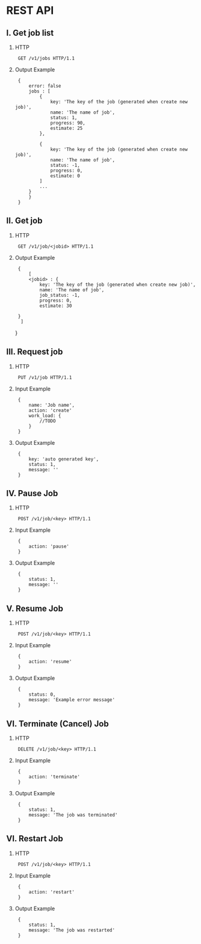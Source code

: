 # REST API


## I. Get job list

1. HTTP

		GET /v1/jobs HTTP/1.1

2. Output Example

		{
			error: false  
			jobs : [
				{
					key: 'The key of the job (generated when create new job)',
					name: 'The name of job',
					status: 1,
					progress: 90,
					estimate: 25
				},

				{
                    key: 'The key of the job (generated when create new job)',
                    name: 'The name of job',
                    status: -1,
                    progress: 0,
                    estimate: 0
                ]
                ...
            }
			}
		}
		


## II. Get job

1. HTTP

		GET /v1/job/<jobid> HTTP/1.1
		
2. Output Example

		{
		    [
		    <jobid> : {
                key: 'The key of the job (generated when create new job)',
                name: 'The name of job',
                job_status: -1,
                progress: 0,
                estimate: 30
            		
		}
	     ]
	}


## III. Request job

1. HTTP

		PUT /v1/job HTTP/1.1
		
2. Input Example

		{
			name: 'Job name',
			action: 'create'
			work_load: {
				//TODO
			}
		}
		
3. Output Example

		{
			key: 'auto generated key',
			status: 1,
			message: ''
		}
		


## IV. Pause Job 

1. HTTP

		POST /v1/job/<key> HTTP/1.1
		
2. Input Example

		{
			action: 'pause'
		}
		
3. Output Example

		{
			status: 1,
			message: ''
		}
		
		
## V. Resume Job 

1. HTTP

		POST /v1/job/<key> HTTP/1.1
		
2. Input Example

		{
			action: 'resume'
		}
		
3. Output Example

		{
			status: 0,
			message: 'Example error message'
		}
		
		
## VI. Terminate (Cancel) Job 

1. HTTP

		DELETE /v1/job/<key> HTTP/1.1
		
2. Input Example

		{
			action: 'terminate'
		}
		
3. Output Example

		{
			status: 1,
			message: 'The job was terminated'
		}
		
		
		
## VI. Restart Job 

1. HTTP

		POST /v1/job/<key> HTTP/1.1
		
2. Input Example

		{
			action: 'restart'
		}
		
3. Output Example

		{
			status: 1,
			message: 'The job was restarted'
		}
		
